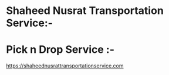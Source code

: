 # Shaheed Nusrat Transportation Service:-
# Pick n Drop Service :-

https://shaheednusrattransportationservice.com

